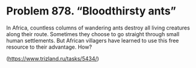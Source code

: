 # Problem 878. “Bloodthirsty ants”

In Africa, countless columns of wandering ants destroy all living creatures along their route. Sometimes they choose to go straight through small human settlements. But African villagers have learned to use this free resource to their advantage. How?

(https://www.trizland.ru/tasks/5434/)
